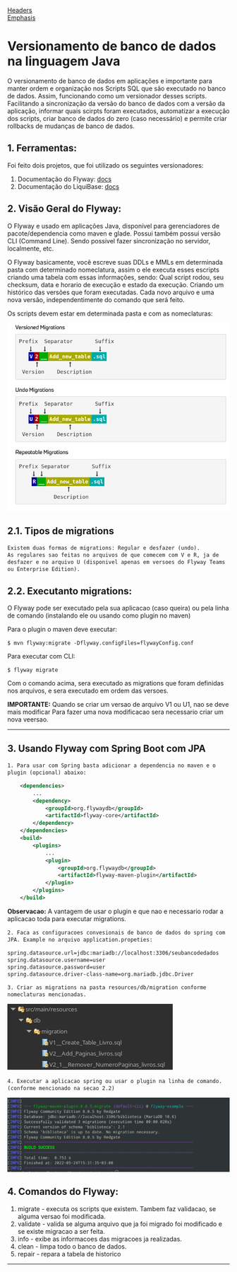 [Headers](#headers)  
[Emphasis](#emphasis)

# Versionamento de banco de dados na linguagem Java

O versionamento de banco de dados em aplicações e importante para manter ordem e organização
nos Scripts SQL que são executado no banco de dados. Assim, funcionando como um versionador desses
scripts.
Facilitando a sincronização da versão do banco de dados com a versão da aplicação, informar quais scirpts
foram executados, automatizar a execução dos scripts, criar banco de dados do zero (caso necessário) e
permite criar rollbacks de mudanças de banco de dados.


## 1. Ferramentas:

Foi feito dois projetos, que foi utilizado os seguintes versionadores:
	
1. Documentação do Flyway: [docs](https://flywaydb.org/documentation/)
2. Documentação do LiquiBase: [docs](https://docs.liquibase.com/home.html)

## 2. Visão Geral do Flyway:
	
O Flyway e usado em aplicações Java, disponível para gerenciadores de pacote/dependencia como maven e glade.
Possui também possui versão CLI (Command Line).
Sendo possivel fazer sincronização no servidor, localmente, etc.

O Flyway basicamente, vocẽ escreve suas DDLs e MMLs em determinada pasta com determinado nomeclatura, assim o ele
executa esses escripts criando uma tabela com essas informações, sendo: Qual script rodou, seu checksum, data e horario de execução e 
estado da execução. Criando um histórico das versões que foram executadas.
Cada novo arquivo e uma nova versão, independentimente do comando que será feito.

Os scripts devem estar em determinada pasta e com as nomeclaturas:

![Imagem com os tipos de arquivo](tipo_arquivos_migration.png)

## 2.1. Tipos de migrations

	Existem duas formas de migrations: Regular e desfazer (undo).
	As regulares sao feitas no arquivos de que comecem com V e R, ja de desfazer e no arquivo U (disponivel apenas em versoes do Flyway Teams ou Enterprise Edition).

## 2.2. Executanto migrations:

O Flyway pode ser executado pela sua aplicacao (caso queira) ou pela linha de comando (instalando ele ou usando como plugin no maven)


Para o plugin o maven deve executar:

```console
$ mvn flyway:migrate -Dflyway.configFiles=flywayConfig.conf
```

Para executar com CLI:

```console
$ flyway migrate
```

Com o comando acima, sera executado as migrations que foram definidas nos arquivos, e sera executado em ordem das versoes.

__IMPORTANTE:__  Quando se criar um versao de arquivo V1 ou U1, nao se deve mais modificar
Para fazer uma nova modificacao sera necessario criar um nova veersao.

---

## 3. Usando Flyway com Spring Boot com JPA
	
	1. Para usar com Spring basta adicionar a dependencia no maven e o plugin (opcional) abaixo:
	
```xml
	<dependencies>
		...
		<dependency>
			<groupId>org.flywaydb</groupId>
			<artifactId>flyway-core</artifactId>
		</dependency>
	</dependencies>
	<build>
		<plugins>
			...
			<plugin>
				<groupId>org.flywaydb</groupId>
				<artifactId>flyway-maven-plugin</artifactId>
			</plugin>
		</plugins>
	</build>
```

__Observacao:__  A vantagem de usar o plugin e que nao e necessario rodar a aplicacao toda para executar migrations.

	2. Faca as configuracoes convesionais de banco de dados do spring com JPA. Example no arquivo application.propeties:
	
```properties
spring.datasource.url=jdbc:mariadb://localhost:3306/seubancodedados
spring.datasource.username=user
spring.datasource.password=user
spring.datasource.driver-class-name=org.mariadb.jdbc.Driver
```

	3. Criar as migrations na pasta resources/db/migration conforme nomeclaturas mencionadas.

![arquivos de versao do flyway](resources.png)

	4. Executar a aplicacao spring ou usar o plugin na linha de comando. (conforme mencionado na secao 2.2)
	
![exemplo migration](example-migration.png)

## 4. Comandos do Flyway:

1. migrate - executa os scripts que existem. Tambem faz validacao, se alguma versao foi modificada.
2. validate - valida se alguma arquivo que ja foi migrado foi modificado e se existe migracao a ser feita.
3. info - exibe as informacoes das migracoes ja realizadas. 
4. clean - limpa todo o banco de dados.
5. repair - repara a tabela de historico


---

###